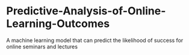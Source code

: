 # Predictive-Analysis-of-Online-Learning-Outcomes
A machine learning model that can predict the likelihood of success for online seminars and lectures
